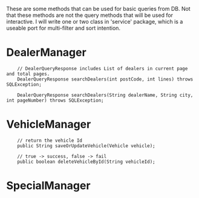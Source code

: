 These are some methods that can be used for basic queries from DB. Not that these methods are not the query methods that will be used for interactive. I will write one or two class in 'service' package, which is a useable port for multi-filter and sort intention.

#   DealerManager 
```
    // DealerQueryResponse includes List of dealers in current page and total pages.
    DealerQueryResponse searchDealers(int postCode, int lines) throws SQLException;

    DealerQueryResponse searchDealers(String dealerName, String city, int pageNumber) throws SQLException;
```
    

#   VehicleManager 
```
    // return the vehicle Id
    public String saveOrUpdateVehicle(Vehicle vehicle);
    
    // true -> success, false -> fail
    public boolean deleteVehicleById(String vehicleId); 

```
    
#   SpecialManager 
```

```

